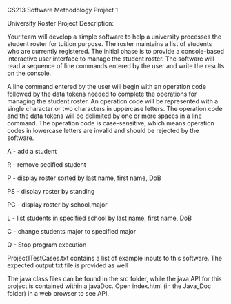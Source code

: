 CS213 Software Methodology Project 1

University Roster Project Description:

Your team will develop a simple software to help a university processes the student roster for tuition purpose. The
roster maintains a list of students who are currently registered. The initial phase is to provide a console-based
interactive user interface to manage the student roster. The software will read a sequence of line commands entered
by the user and write the results on the console.

A line command entered by the user will begin with an operation code followed by the data tokens needed to complete
the operations for managing the student roster. An operation code will be represented with a single character or two
characters in uppercase letters. The operation code and the data tokens will be delimited by one or more spaces in a
line command. The operation code is case-sensitive, which means operation codes in lowercase letters are invalid
and should be rejected by the software.

A - add a student

R - remove secified student

P - display roster sorted by last name, first name, DoB

PS - display roster by standing

PC - display roster by school,major

L - list students in specified school by last name, first name, DoB

C - change students major to specified major

Q - Stop program execution


Project1TestCases.txt contains a list of example inputs to this software. The expected output txt file is provided as well

The java class files can be found in the src folder, while the java API for this project is contained within a javaDoc.
Open index.html (in the Java_Doc folder) in a web browser to see API.


